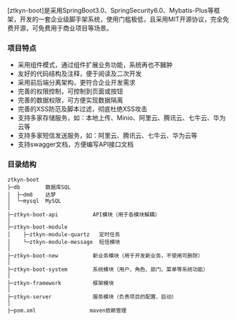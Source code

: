 [ztkyn-boot]是采用SpringBoot3.0、SpringSecurity6.0、Mybatis-Plus等框架，开发的一套企业级脚手架系统，使用门槛极低，且采用MIT开源协议，完全免费开源，可免费用于商业项目等场景。

### 项目特点

-   采用组件模式，通过组件扩展业务功能，系统再也不臃肿
-   友好的代码结构及注释，便于阅读及二次开发
-   采用前后端分离架构，更符合企业开发需求
-   完善的权限控制，可控制到页面或按钮
-   完善的数据权限，可方便实现数据隔离
-   完善的XSS防范及脚本过滤，彻底杜绝XSS攻击
-   支持多家存储服务，如：本地上传、Minio、阿里云、腾讯云、七牛云、华为云等
-   支持多家短信发送服务，如：阿里云、腾讯云、七牛云、华为云等
-   支持swagger文档，方便编写API接口文档

### 目录结构

```
ztkyn-boot
├─db        数据库SQL
│  ├─dm8    达梦
│  └─mysql  MySQL
│ 
├─ztkyn-boot-api           API模块（用于各模块解耦）
│ 
├─ztkyn-boot-module
│    ├─ztkyn-module-quartz   定时任务
│    └─ztkyn-module-message  短信模块
│  
├─ztkyn-boot-new           新业务模块（用于开发新业务，不使用可删除）
│ 
├─ztkyn-boot-system        系统模块（用户、角色、部门、菜单等系统功能）
│  
├─ztkyn-framework          框架模块
│ 
├─ztkyn-server             服务模块（负责项目的配置、启动）
│ 
├─pom.xml                 maven依赖管理
```